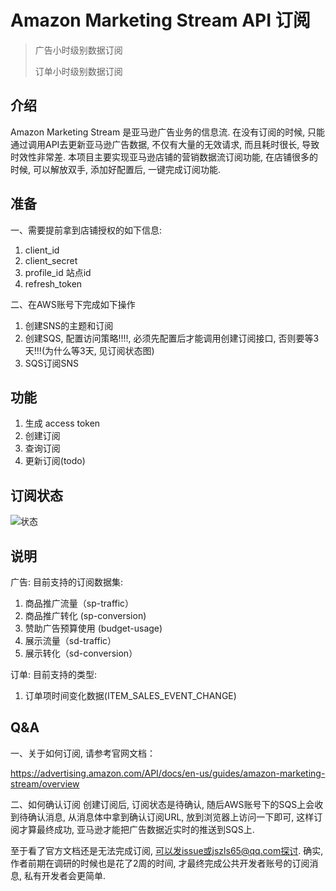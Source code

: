 # Amazon Marketing Stream API 订阅
> 广告小时级别数据订阅
> 
> 订单小时级别数据订阅 

## 介绍
Amazon Marketing Stream 是亚马逊广告业务的信息流.
在没有订阅的时候, 只能通过调用API去更新亚马逊广告数据, 不仅有大量的无效请求, 而且耗时很长, 导致时效性非常差.
本项目主要实现亚马逊店铺的营销数据流订阅功能, 在店铺很多的时候, 可以解放双手, 添加好配置后, 一键完成订阅功能.

## 准备
一、需要提前拿到店铺授权的如下信息: 
1. client_id 
2. client_secret
3. profile_id 站点id
4. refresh_token

二、在AWS账号下完成如下操作
1. 创建SNS的主题和订阅
2. 创建SQS, 配置访问策略!!!!, 必须先配置后才能调用创建订阅接口, 否则要等3天!!!(为什么等3天, 见订阅状态图)
3. SQS订阅SNS

## 功能
1. 生成 access token
2. 创建订阅
3. 查询订阅
4. 更新订阅(todo)

## 订阅状态
![状态](https://d3a0d0y2hgofx6.cloudfront.net/en-us/_images/amazon-marketing-stream/state-diagram.png)

## 说明
广告: 目前支持的订阅数据集:
1. 商品推广流量（sp-traffic）
2. 商品推广转化 (sp-conversion)
3. 赞助广告预算使用 (budget-usage)
4. 展示流量（sd-traffic）
5. 展示转化（sd-conversion）

订单: 目前支持的类型: 
1. 订单项时间变化数据(ITEM_SALES_EVENT_CHANGE)

## Q&A
一、关于如何订阅, 请参考官网文档：

https://advertising.amazon.com/API/docs/en-us/guides/amazon-marketing-stream/overview

二、如何确认订阅
创建订阅后, 订阅状态是待确认, 随后AWS账号下的SQS上会收到待确认消息, 从消息体中拿到确认订阅URL, 放到浏览器上访问一下即可, 这样订阅才算最终成功, 亚马逊才能把广告数据近实时的推送到SQS上.

至于看了官方文档还是无法完成订阅, 可以发issue或jszls65@qq.com探讨.
确实, 作者前期在调研的时候也是花了2周的时间, 才最终完成公共开发者账号的订阅消息, 私有开发者会更简单.
